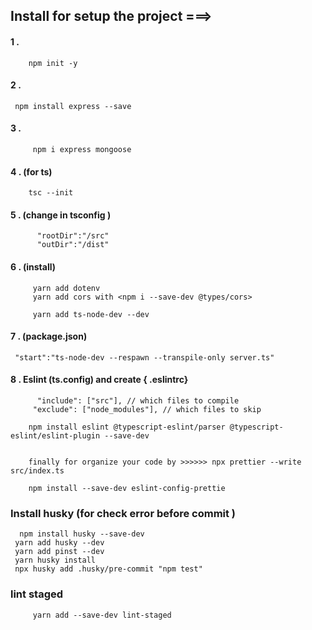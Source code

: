 

## Install for setup the project  ===>

 #### 1 .
                
        npm init -y 

#### 2 . 

     npm install express --save
                
#### 3 .
         npm i express mongoose

#### 4  . (for ts)
        tsc --init

#### 5 . (change in tsconfig )
          
          "rootDir":"/src"
          "outDir":"/dist"
#### 6 . (install)
         yarn add dotenv
         yarn add cors with <npm i --save-dev @types/cors>

         yarn add ts-node-dev --dev

#### 7 . (package.json)

     "start":"ts-node-dev --respawn --transpile-only server.ts"
#### 8 . Eslint (ts.config) and create { .eslintrc}

          "include": ["src"], // which files to compile
         "exclude": ["node_modules"], // which files to skip

        npm install eslint @typescript-eslint/parser @typescript-eslint/eslint-plugin --save-dev


        finally for organize your code by >>>>>> npx prettier --write src/index.ts

        npm install --save-dev eslint-config-prettie

### Install husky (for check error before commit )
  

      npm install husky --save-dev
     yarn add husky --dev
     yarn add pinst --dev
     yarn husky install
     npx husky add .husky/pre-commit "npm test"

### lint staged 

         yarn add --save-dev lint-staged 
         